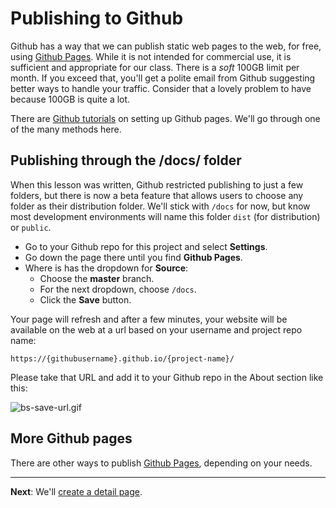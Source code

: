 # Publishing to Github

Github has a way that we can publish static web pages to the web, for free, using [Github Pages](https://pages.github.com/). While it is not intended for commercial use, it is sufficient and appropriate for our class. There is a _soft_ 100GB limit per month. If you exceed that, you'll get a polite email from Github suggesting better ways to handle your traffic. Consider that a lovely problem to have because 100GB is quite a lot.

There are [Github tutorials](https://docs.github.com/en/github/working-with-github-pages/configuring-a-publishing-source-for-your-github-pages-site) on setting up Github pages. We'll go through one of the many methods here.

## Publishing through the /docs/ folder

When this lesson was written, Github restricted publishing to just a few folders, but there is now a beta feature that allows users to choose any folder as their distribution folder. We'll stick with `/docs` for now, but know most development environments will name this folder `dist` (for distribution) or `public`.

- Go to your Github repo for this project and select **Settings**.
- Go down the page there until you find **Github Pages**.
- Where is has the dropdown for **Source**:
  - Choose the **master** branch.
  - For the next dropdown, choose `/docs`.
  - Click the **Save** button.

Your page will refresh and after a few minutes, your website will be available on the web at a url based on your username and project repo name:

`https://{githubusername}.github.io/{project-name}/`

Please take that URL and add it to your Github repo in the About section like this:

![bs-save-url.gif](../images/bs-save-url.gif)

## More Github pages

There are other ways to publish [Github Pages](https://docs.github.com/en/github/working-with-github-pages/about-github-pages), depending on your needs.

---

**Next**: We'll [create a detail page](bootstrap-class-05.md).
